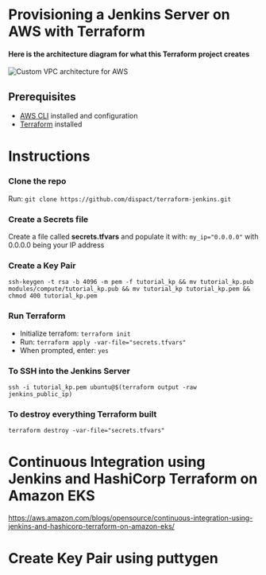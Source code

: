 # Provisioning a Jenkins Server on AWS with Terraform

#### Here is the architecture diagram for what this Terraform project creates
![Custom VPC architecture for AWS](https://cdn-images-1.medium.com/max/800/1*o8O9e6Q1Rd-pG3qmnC4o_w.png)

## Prerequisites
- [AWS CLI](https://docs.aws.amazon.com/cli/latest/userguide/getting-started-install.html) installed and configuration
- [Terraform](https://www.terraform.io/downloads) installed

# Instructions

### Clone the repo
Run: `git clone https://github.com/dispact/terraform-jenkins.git`

### Create a Secrets file
Create a file called **secrets.tfvars** and populate it with: `my_ip="0.0.0.0"` with 0.0.0.0 being your IP address

### Create a Key Pair
`ssh-keygen -t rsa -b 4096 -m pem -f tutorial_kp && mv tutorial_kp.pub modules/compute/tutorial_kp.pub && mv tutorial_kp tutorial_kp.pem && chmod 400 tutorial_kp.pem`

### Run Terraform
- Initialize terrafom: `terraform init`
- Run: `terraform apply -var-file="secrets.tfvars"`
- When prompted, enter: `yes`

### To SSH into the Jenkins Server
`ssh -i tutorial_kp.pem ubuntu@$(terraform output -raw jenkins_public_ip)`

### To destroy everything Terraform built
`terraform destroy -var-file="secrets.tfvars"`


# Continuous Integration using Jenkins and HashiCorp Terraform on Amazon EKS

  https://aws.amazon.com/blogs/opensource/continuous-integration-using-jenkins-and-hashicorp-terraform-on-amazon-eks/


# Create Key Pair using puttygen